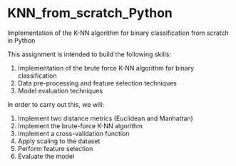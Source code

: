 # KNN_from_scratch_Python
Implementation of the K-NN algorithm for binary classification from scratch in Python

This assignment is intended to build the following skills:
1. Implementation of the brute force K-NN algorithm for binary classification
2. Data pre-processing and feature selection techniques
3. Model evaluation techniques

In order to carry out this, we will:

1. Implement two distance metrics (Euclidean and Manhattan)
2. Implement the brute-force K-NN algorithm
3. Implement a cross-validation function
4. Apply scaling to the dataset
5. Perform feature selection
6. Evaluate the model

